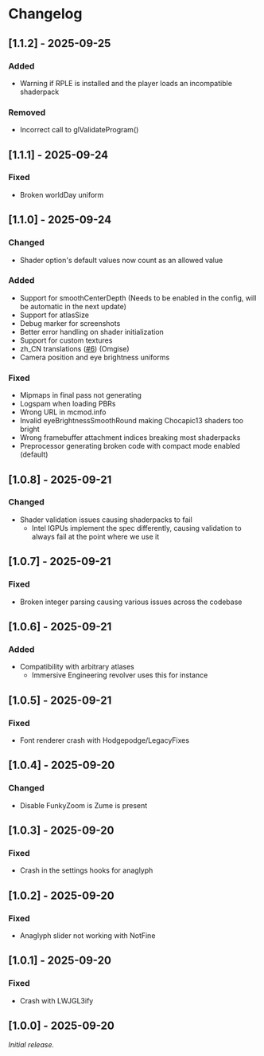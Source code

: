 # Changelog

## [1.1.2] - 2025-09-25

### Added

- Warning if RPLE is installed and the player loads an incompatible shaderpack

### Removed

- Incorrect call to glValidateProgram()

## [1.1.1] - 2025-09-24

### Fixed

- Broken worldDay uniform

## [1.1.0] - 2025-09-24

### Changed

- Shader option's default values now count as an allowed value

### Added

- Support for smoothCenterDepth (Needs to be enabled in the config, will be automatic in the next update)
- Support for atlasSize
- Debug marker for screenshots
- Better error handling on shader initialization
- Support for custom textures
- zh_CN translations ([#6](https://github.com/vfx-dev/SwanSong/pull/6)) (Omgise)
- Camera position and eye brightness uniforms

### Fixed

- Mipmaps in final pass not generating
- Logspam when loading PBRs
- Wrong URL in mcmod.info
- Invalid eyeBrightnessSmoothRound making Chocapic13 shaders too bright
- Wrong framebuffer attachment indices breaking most shaderpacks
- Preprocessor generating broken code with compact mode enabled (default)

## [1.0.8] - 2025-09-21

### Changed

- Shader validation issues causing shaderpacks to fail
  - Intel IGPUs implement the spec differently, causing validation to always fail at the point where we use it

## [1.0.7] - 2025-09-21

### Fixed

- Broken integer parsing causing various issues across the codebase

## [1.0.6] - 2025-09-21

### Added

- Compatibility with arbitrary atlases
  - Immersive Engineering revolver uses this for instance

## [1.0.5] - 2025-09-21

### Fixed

- Font renderer crash with Hodgepodge/LegacyFixes

## [1.0.4] - 2025-09-20

### Changed

- Disable FunkyZoom is Zume is present

## [1.0.3] - 2025-09-20

### Fixed

- Crash in the settings hooks for anaglyph

## [1.0.2] - 2025-09-20

### Fixed

- Anaglyph slider not working with NotFine

## [1.0.1] - 2025-09-20

### Fixed

- Crash with LWJGL3ify

## [1.0.0] - 2025-09-20

_Initial release._